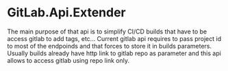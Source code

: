# GitLab.Api.Extender
The main purpose of that api is to simplify CI/CD builds that have to be access gitlab to add tags, etc... Current gitlab api requires to pass project id to most of the endpoinds and that forces to store it in builds parameters. Usually builds already have http link to gitlab repo as parameter and this api allows to access gitlab using repo link only.
